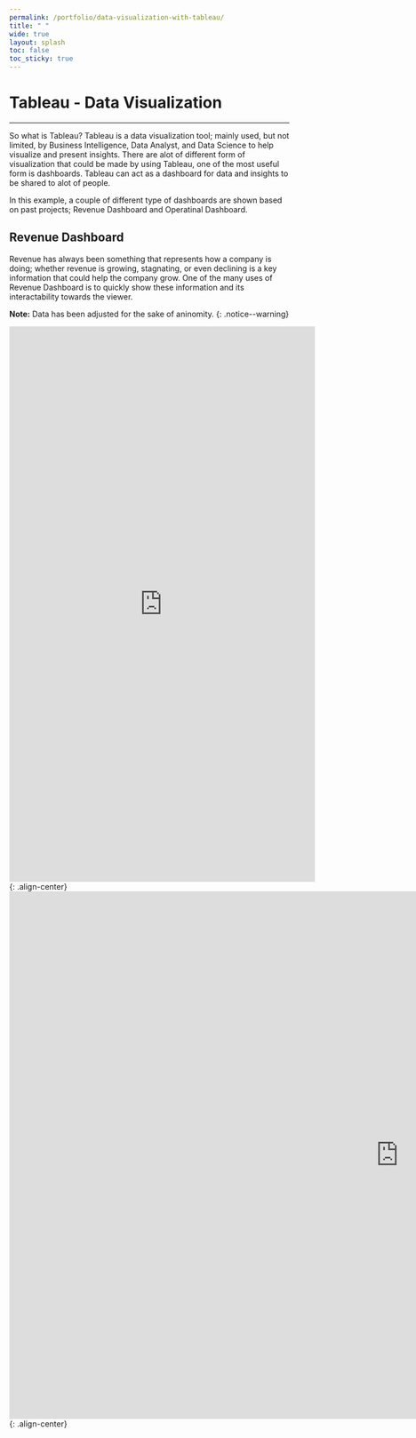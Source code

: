 ```yaml
---
permalink: /portfolio/data-visualization-with-tableau/
title: " "
wide: true
layout: splash
toc: false
toc_sticky: true
---
```

# Tableau - Data Visualization
---
So what is Tableau? Tableau is a data visualization tool; mainly used, but not limited, by Business Intelligence, Data Analyst, and Data Science to help visualize and present insights. There are alot of different form of visualization that could be made by using Tableau, one of the most useful form is dashboards. Tableau can act as a dashboard for data and insights to be shared to alot of people. 

In this example, a couple of different type of dashboards are shown based on past projects; Revenue Dashboard and Operatinal Dashboard.

## Revenue Dashboard
Revenue has always been something that represents how a company is doing; whether revenue is growing, stagnating, or even declining is a key information that could help the company grow. One of the many uses of Revenue Dashboard is to quickly show these information and its interactability towards the viewer.

**Note:**
Data has been adjusted for the sake of aninomity.
{: .notice--warning}

<iframe seamless frameborder="0" src="https://public.tableau.com/views/RevenueReport_16347372621890/Dashboard1?:embed=yes&:display_count=yes&:showVizHome=no" width = '550' height = '1000' scrolling='yes' ></iframe>{: .align-center}


<iframe seamless frameborder="0" src="https://public.tableau.com/views/OperationDashboard_16347371084910/Dashboard1?:embed=yes&:display_count=yes&:showVizHome=no" width = '1400' height = '950' scrolling='yes' ></iframe>{: .align-center}
